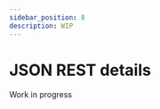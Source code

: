 ```yaml
---
sidebar_position: 8
description: WIP
---
```


# JSON REST details

<span class="chip chip--primary">Work in progress</span>
